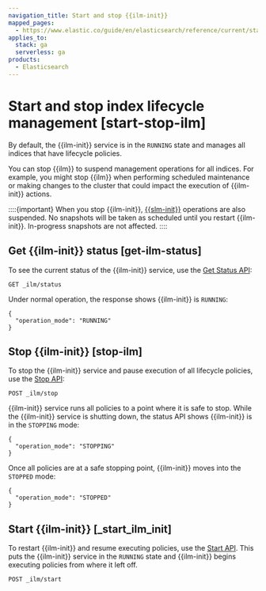 ```yaml
---
navigation_title: Start and stop {{ilm-init}}
mapped_pages:
  - https://www.elastic.co/guide/en/elasticsearch/reference/current/start-stop-ilm.html
applies_to:
  stack: ga
  serverless: ga
products:
  - Elasticsearch
---
```


# Start and stop index lifecycle management [start-stop-ilm]

By default, the {{ilm-init}} service is in the `RUNNING` state and manages all indices that have lifecycle policies.

You can stop {{ilm}} to suspend management operations for all indices. For example, you might stop {{ilm}} when performing scheduled maintenance or making changes to the cluster that could impact the execution of {{ilm-init}} actions.

::::{important}
When you stop {{ilm-init}}, [{{slm-init}}](../../../deploy-manage/tools/snapshot-and-restore/create-snapshots.md#automate-snapshots-slm) operations are also suspended. No snapshots will be taken as scheduled until you restart {{ilm-init}}. In-progress snapshots are not affected.
::::



## Get {{ilm-init}} status [get-ilm-status]

To see the current status of the {{ilm-init}} service, use the [Get Status API](https://www.elastic.co/docs/api/doc/elasticsearch/operation/operation-ilm-get-status):

```console
GET _ilm/status
```

Under normal operation, the response shows {{ilm-init}} is `RUNNING`:

```console-result
{
  "operation_mode": "RUNNING"
}
```


## Stop {{ilm-init}} [stop-ilm]

To stop the {{ilm-init}} service and pause execution of all lifecycle policies, use the [Stop API](https://www.elastic.co/docs/api/doc/elasticsearch/operation/operation-ilm-stop):

```console
POST _ilm/stop
```

{{ilm-init}} service runs all policies to a point where it is safe to stop. While the {{ilm-init}} service is shutting down, the status API shows {{ilm-init}} is in the `STOPPING` mode:

```console-result
{
  "operation_mode": "STOPPING"
}
```

Once all policies are at a safe stopping point, {{ilm-init}} moves into the `STOPPED` mode:

```console-result
{
  "operation_mode": "STOPPED"
}
```


## Start {{ilm-init}} [_start_ilm_init]

To restart {{ilm-init}} and resume executing policies, use the [Start API](https://www.elastic.co/docs/api/doc/elasticsearch/operation/operation-ilm-start). This puts the  {{ilm-init}} service in the `RUNNING` state and {{ilm-init}} begins executing policies from where it left off.

```console
POST _ilm/start
```

